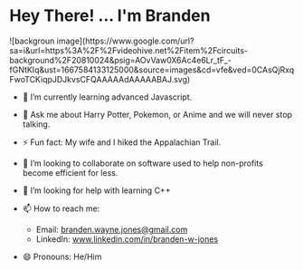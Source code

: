 <h1> Hey There!   ...  I'm Branden  </h1>
![backgroun image](https://www.google.com/url?sa=i&url=https%3A%2F%2Fvideohive.net%2Fitem%2Fcircuits-background%2F20810024&psig=AOvVaw0X6Ac4e6Lr_tF_-fGNtKIq&ust=1667584133125000&source=images&cd=vfe&ved=0CAsQjRxqFwoTCKiqpJDJkvsCFQAAAAAdAAAAABAJ.svg)


- 🌱 I’m currently learning advanced Javascript.
- 💬 Ask me about Harry Potter, Pokemon, or Anime and we will never stop talking.
- ⚡ Fun fact: My wife and I hiked the Appalachian Trail.
- 👯 I’m looking to collaborate on software used to help non-profits become efficient for less.
- 🤔 I’m looking for help with learning C++

- 📫 How to reach me: 
    - Email: branden.wayne.jones@gmail.com
    - LinkedIn: www.linkedin.com/in/branden-w-jones

- 😄 Pronouns: He/Him



